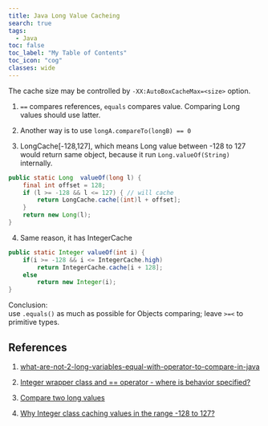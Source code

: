 ```yaml
---
title: Java Long Value Cacheing
search: true
tags: 
  - Java
toc: false
toc_label: "My Table of Contents"
toc_icon: "cog"
classes: wide
---
```


The cache size may be controlled by `-XX:AutoBoxCacheMax=<size>` option.

1. `==` compares references, `equals` compares value. Comparing Long values should use latter.

2. Another way is to use `longA.compareTo(longB) == 0`

3. LongCache[-128,127], which means Long value between -128 to 127 would return same object, because it run `Long.valueOf(String)` internally.

  ```java
  public static Long  valueOf(long l) {
      final int offset = 128;
      if (l >= -128 && l <= 127) { // will cache
          return LongCache.cache[(int)l + offset];
      }
      return new Long(l);
  }
  ```

4. Same reason, it has IntegerCache

  ```java
  public static Integer valueOf(int i) {
      if(i >= -128 && i <= IntegerCache.high)
          return IntegerCache.cache[i + 128];
      else
          return new Integer(i);
  }
  ```

Conclusion:  
use `.equals()` as much as possible for Objects comparing; leave `>=<` to primitive types.

## References

1. [what-are-not-2-long-variables-equal-with-operator-to-compare-in-java](https://stackoverflow.com/questions/19485818/what-are-not-2-long-variables-equal-with-operator-to-compare-in-java)

2. [Integer wrapper class and == operator - where is behavior specified?](https://stackoverflow.com/questions/5581913/integer-wrapper-class-and-operator-where-is-behavior-specified)

3. [Compare two long values](http://java2s.com/Tutorials/Java/Data_Types/How_to_compare_two_long_values.htm)

4. [Why Integer class caching values in the range -128 to 127?](https://stackoverflow.com/questions/20897020/why-integer-class-caching-values-in-the-range-128-to-127)